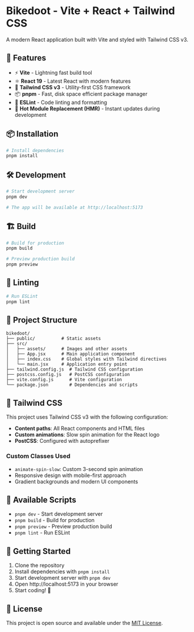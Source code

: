 # Bikedoot - Vite + React + Tailwind CSS

A modern React application built with Vite and styled with Tailwind CSS v3.

## 🚀 Features

- ⚡ **Vite** - Lightning fast build tool
- ⚛️ **React 19** - Latest React with modern features
- 🎨 **Tailwind CSS v3** - Utility-first CSS framework
- 📦 **pnpm** - Fast, disk space efficient package manager
- 🔧 **ESLint** - Code linting and formatting
- 🎯 **Hot Module Replacement (HMR)** - Instant updates during development

## 📦 Installation

```bash
# Install dependencies
pnpm install
```

## 🛠️ Development

```bash
# Start development server
pnpm dev

# The app will be available at http://localhost:5173
```

## 🏗️ Build

```bash
# Build for production
pnpm build

# Preview production build
pnpm preview
```

## 🧹 Linting

```bash
# Run ESLint
pnpm lint
```

## 📁 Project Structure

```
bikedoot/
├── public/          # Static assets
├── src/
│   ├── assets/      # Images and other assets
│   ├── App.jsx      # Main application component
│   ├── index.css    # Global styles with Tailwind directives
│   └── main.jsx     # Application entry point
├── tailwind.config.js  # Tailwind CSS configuration
├── postcss.config.js   # PostCSS configuration
├── vite.config.js      # Vite configuration
└── package.json        # Dependencies and scripts
```

## 🎨 Tailwind CSS

This project uses Tailwind CSS v3 with the following configuration:

- **Content paths**: All React components and HTML files
- **Custom animations**: Slow spin animation for the React logo
- **PostCSS**: Configured with autoprefixer

### Custom Classes Used

- `animate-spin-slow`: Custom 3-second spin animation
- Responsive design with mobile-first approach
- Gradient backgrounds and modern UI components

## 🔧 Available Scripts

- `pnpm dev` - Start development server
- `pnpm build` - Build for production
- `pnpm preview` - Preview production build
- `pnpm lint` - Run ESLint

## 🌟 Getting Started

1. Clone the repository
2. Install dependencies with `pnpm install`
3. Start development server with `pnpm dev`
4. Open http://localhost:5173 in your browser
5. Start coding! 🎉

## 📝 License

This project is open source and available under the [MIT License](LICENSE).
